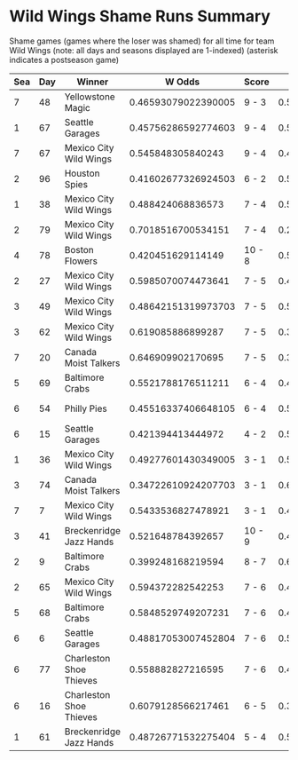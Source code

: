 # Wild Wings Shame Runs Summary



Shame games (games where the loser was shamed) for all time for team Wild Wings (note: all days and seasons displayed are 1-indexed) (asterisk indicates a postseason game)


| Sea | Day | Winner | W Odds | Score | L Odds | Loser | 
| ------ |------ |------ |------ |------ |------ |------ |
| 7 | 48 | Yellowstone Magic | 0.46593079022390005 | 9 - 3 | 0.5340692097760991 | Mexico City Wild Wings | 
| 1 | 67 | Seattle Garages | 0.45756286592774603 | 9 - 4 | 0.542437134072253 | Mexico City Wild Wings | 
| 7 | 67 | Mexico City Wild Wings | 0.545848305840243 | 9 - 4 | 0.45415169415975604 | Yellowstone Magic | 
| 2 | 96 | Houston Spies | 0.41602677326924503 | 6 - 2 | 0.583973226730754 | Mexico City Wild Wings | 
| 1 | 38 | Mexico City Wild Wings | 0.488424068836573 | 7 - 4 | 0.511575931163426 | Hades Tigers | 
| 2 | 79 | Mexico City Wild Wings | 0.7018516700534151 | 7 - 4 | 0.298148329946584 | Hellmouth Sunbeams | 
| 4 | 78 | Boston Flowers | 0.420451629114149 | 10 - 8 | 0.5795483708858501 | Mexico City Wild Wings | 
| 2 | 27 | Mexico City Wild Wings | 0.5985070074473641 | 7 - 5 | 0.40149299255263604 | Houston Spies | 
| 3 | 49 | Mexico City Wild Wings | 0.48642151319973703 | 7 - 5 | 0.5135784868002621 | Baltimore Crabs | 
| 3 | 62 | Mexico City Wild Wings | 0.619085886899287 | 7 - 5 | 0.38091411310071205 | Miami Dalé | 
| 7 | 20 | Canada Moist Talkers | 0.646909902170695 | 7 - 5 | 0.353090097829304 | Mexico City Wild Wings | 
| 5 | 69 | Baltimore Crabs | 0.5521788176511211 | 6 - 4 | 0.447821182348879 | Mexico City Wild Wings | 
| 6 | 54 | Philly Pies | 0.45516337406648105 | 6 - 4 | 0.544836625933518 | Mexico City Wild Wings | 
| 6 | 15 | Seattle Garages | 0.421394413444972 | 4 - 2 | 0.578605586555027 | Mexico City Wild Wings | 
| 1 | 36 | Mexico City Wild Wings | 0.49277601430349005 | 3 - 1 | 0.5072239856965091 | Hades Tigers | 
| 3 | 74 | Canada Moist Talkers | 0.34722610924207703 | 3 - 1 | 0.652773890757922 | Mexico City Wild Wings | 
| 7 | 7 | Mexico City Wild Wings | 0.5433536827478921 | 3 - 1 | 0.456646317252107 | Dallas Steaks | 
| 3 | 41 | Breckenridge Jazz Hands | 0.521648784392657 | 10 - 9 | 0.47835121560734206 | Mexico City Wild Wings | 
| 2 | 9 | Baltimore Crabs | 0.399248168219594 | 8 - 7 | 0.600751831780405 | Mexico City Wild Wings | 
| 2 | 65 | Mexico City Wild Wings | 0.594372282542253 | 7 - 6 | 0.405627717457746 | Philly Pies | 
| 5 | 68 | Baltimore Crabs | 0.5848529749207231 | 7 - 6 | 0.41514702507927603 | Mexico City Wild Wings | 
| 6 | 6 | Seattle Garages | 0.48817053007452804 | 7 - 6 | 0.5118294699254711 | Mexico City Wild Wings | 
| 6 | 77 | Charleston Shoe Thieves | 0.558882827216595 | 7 - 6 | 0.441117172783403 | Mexico City Wild Wings | 
| 6 | 16 | Charleston Shoe Thieves | 0.6079128566217461 | 6 - 5 | 0.392087143378253 | Mexico City Wild Wings | 
| 1 | 61 | Breckenridge Jazz Hands | 0.48726771532275404 | 5 - 4 | 0.5127322846772451 | Mexico City Wild Wings | 


